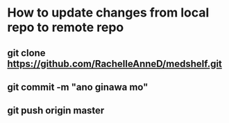 # How to update changes from local repo to remote repo

## git clone https://github.com/RachelleAnneD/medshelf.git
## git commit -m "ano ginawa mo" 
## git push origin master
